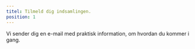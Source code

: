 ```yaml
---
titel: Tilmeld dig indsamlingen.
position: 1
---
```

Vi sender dig en e-mail med praktisk information, om hvordan du kommer i gang.